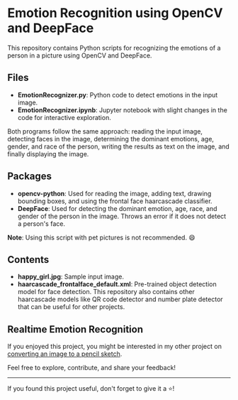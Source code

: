 # Emotion Recognition using OpenCV and DeepFace

This repository contains Python scripts for recognizing the emotions of a person in a picture using OpenCV and DeepFace.

## Files

- **EmotionRecognizer.py**: Python code to detect emotions in the input image.
- **EmotionRecognizer.ipynb**: Jupyter notebook with slight changes in the code for interactive exploration.

Both programs follow the same approach: reading the input image, detecting faces in the image, determining the dominant emotions, age, gender, and race of the person, writing the results as text on the image, and finally displaying the image.

## Packages

- **opencv-python**: Used for reading the image, adding text, drawing bounding boxes, and using the frontal face haarcascade classifier.
- **DeepFace**: Used for detecting the dominant emotion, age, race, and gender of the person in the image. Throws an error if it does not detect a person's face.

**Note**: Using this script with pet pictures is not recommended. 😄

## Contents

- **happy_girl.jpg**: Sample input image.
- **haarcascade_frontalface_default.xml**: Pre-trained object detection model for face detection. This repository also contains other haarcascade models like QR code detector and number plate detector that can be useful for other projects.

## Realtime Emotion Recognition

If you enjoyed this project, you might be interested in my other project on  [converting an image to a pencil sketch](https://github.com/ask-1710/PencilSketch.git).

Feel free to explore, contribute, and share your feedback!

---

If you found this project useful, don't forget to give it a ⭐!
